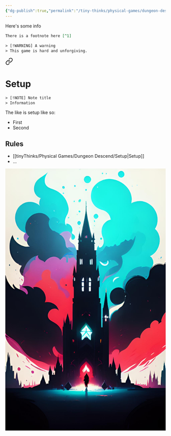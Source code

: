 ```yaml
---
{"dg-publish":true,"permalink":"/tiny-thinks/physical-games/dungeon-descend/dungeon-descend/"}
---
```


Here's some info

```markdown
There is a footnote here [^1]
```

```
> [!WARNING] A warning
> This game is hard and unforgiving.
```


<div class="transclusion internal-embed is-loaded"><a class="markdown-embed-link" href="/tiny-thinks/physical-games/dungeon-descend/setup/" aria-label="Open link"><svg xmlns="http://www.w3.org/2000/svg" width="24" height="24" viewBox="0 0 24 24" fill="none" stroke="currentColor" stroke-width="2" stroke-linecap="round" stroke-linejoin="round" class="svg-icon lucide-link"><path d="M10 13a5 5 0 0 0 7.54.54l3-3a5 5 0 0 0-7.07-7.07l-1.72 1.71"></path><path d="M14 11a5 5 0 0 0-7.54-.54l-3 3a5 5 0 0 0 7.07 7.07l1.71-1.71"></path></svg></a><div class="markdown-embed">

<div class="markdown-embed-title">

# Setup

</div>



```
> [!NOTE] Note title
> Information
```

The like is setup like so:
- First
- Second

</div></div>


## Rules
- [[tinyThinks/Physical Games/Dungeon Descend/Setup\|Setup]]
- ...



![castle.jpg](/img/user/castle.jpg)